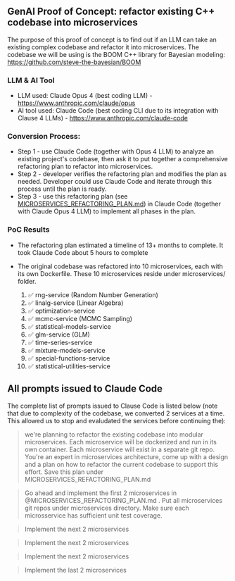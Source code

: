 ## GenAI Proof of Concept: refactor existing C++ codebase into microservices
The purpose of this proof of concept is to find out if an LLM can take an existing complex codebase and refactor it into microservices. The codebase we will be using is the BOOM C++ library for Bayesian modeling: https://github.com/steve-the-bayesian/BOOM

### LLM & AI Tool
* LLM used: Claude Opus 4 (best coding LLM) - https://www.anthropic.com/claude/opus
* AI tool used: Claude Code (best coding CLI due to its integration with Clause 4 LLMs) - https://www.anthropic.com/claude-code

### Conversion Process: 
* Step 1 - use Claude Code (together with Opus 4 LLM) to analyze an existing project's codebase, then ask it to put together a comprehensive refactoring plan to refactor into microservices.
* Step 2 - developer verifies the refactoring plan and modifies the plan as needed. Developer could use Claude Code and iterate through this process until the plan is ready.
* Step 3 - use this refactoring plan (see [MICROSERVICES_REFACTORING_PLAN.md](MICROSERVICES_REFACTORING_PLAN.md)) in Claude Code (together with Claude Opus 4 LLM) to implement all phases in the plan.

### PoC Results
* The refactoring plan estimated a timeline of 13+ months to complete. It took Claude Code about 5 hours to complete
* The original codebase was refactored into 10 microservices, each with its own Dockerfile. These 10 microservices reside under microservices/ folder.

  1. ✅ rng-service (Random Number Generation)
  2. ✅ linalg-service (Linear Algebra)
  3. ✅ optimization-service
  4. ✅ mcmc-service (MCMC Sampling)
  5. ✅ statistical-models-service
  6. ✅ glm-service (GLM)
  7. ✅ time-series-service
  8. ✅ mixture-models-service
  9. ✅ special-functions-service
  10. ✅ statistical-utilities-service

## All prompts issued to Claude Code
The complete list of prompts issued to Clause Code is listed below (note that due to complexity of the codebase, we converted 2 services at a time. This allowed us to stop and evaludated the services before continuing the):

> we're planning to refactor the existing codebase into modular microservices. Each microservice will be dockerized and run in its own container. Each microservice will exist in a separate git repo. You're an expert in microservices architecture, come up with a design and a plan on how to refactor the current codebase to support this effort. Save this plan under MICROSERVICES_REFACTORING_PLAN.md

> Go ahead and implement the first 2 microservices in @MICROSERVICES_REFACTORING_PLAN.md . Put all microservices git repos under microservices directory. Make sure each microsservice has sufficient unit test coverage.

> Implement the next 2 microservices

> Implement the next 2 microservices

> Implement the next 2 microservices

> Implement the last 2 microservices
